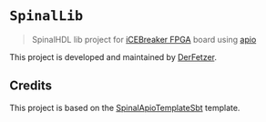 # `SpinalLib`

> SpinalHDL lib project for [iCEBreaker FPGA][icebreaker] board using [apio][apio]

This project is developed and maintained by [DerFetzer][team].

## Credits

This project is based on the [SpinalApioTemplateSbt][template] template.

[team]: https://github.com/DerFetzer
[template]: https://github.com/DerFetzer/SpinalApioTemplateSbt
[apio]: https://github.com/FPGAwars/apio
[icebreaker]: https://github.com/icebreaker-fpga/icebreaker
